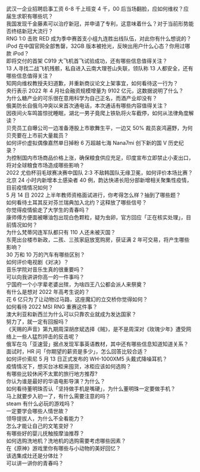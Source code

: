 武汉一企业招聘启事工资 6-8 千上班变 4 千，00 后当场翻脸，应如何维权？应届生求职有哪些坑？  
我国发现千金藤素可以治疗新冠，并申请了专利，这意味着什么？对于当前形势能否终结新冠大流行？  
RNG 1:0 击败 RED 成为季中赛首支小组九连胜出线队伍，对此你有什么想说的？  
iPod 在中国官网全部售罄，32GB 版本被抢光，反映出用户什么心态？你用过哪款 iPod？  
即将交付的首架 C919 大飞机首飞试验成功，还有哪些信息值得关注？  
13 人寻找二战飞机残骸，私自进入云南大理苍山失联，领队称 13 人都安全，还有哪些信息值得关注？  
知网向维权教授夫妇道歉，并重新商议论文上架事宜，如何看待这一行为？  
央行表示 2022 年 4 月社会融资规模增量为 9102 亿元，这数据说明了什么？  
为什么糖产业的可乐很在意用科学为自己正名，而酒产业却没有？  
俄美防长自俄乌冲突以来首次通电话，本次通话有哪些内容值得关注？  
因夜间火车鸣笛惊扰睡眠，湖北一男子竟爬上铁轨将火车截停，如何从法律角度解读？  
贝壳员工自曝公司一边准备港股上市歌舞生平，一边又 50% 裁员哀鸿遍野，为何贝壳要在上市前大量裁员？  
如何评价虚拟偶像嘉然单日掉粉 6 万超越七海 Nana7mi 创下新的国 V 历史纪录？  
为控制国内市场商品价格上涨，确保粮食供应充足，印度宣布立即禁止小麦出口，将对全球粮食市场造成哪些影响？  
2022 尤伯杯羽毛球赛决赛中国队 2:3 不敌韩国队无缘卫冕，如何评价本场比赛？  
北京 24 小时内新增本土感染者 40 例，韵达快递长阳分部新增相关聚集性疫情，目前疫情情况如何？  
5 月 14 日 2022 上半年教师资格面试进行，你考得怎么样？抽到了哪些题？  
如何看待土耳其反对芬兰瑞典加入北约？这释放了哪些信号？  
你觉得疫情偷走了大学生的青春吗？  
康师傅方便面被曝油包出现白色颗粒，疑为虫卵，官方回应「正在核实处理」，目前情况如何？  
为什么梵蒂冈连军队都只有 110 人还未被灭国？  
东莞出台楼市新政，二孩、三孩家庭放宽购房，获证满 2 年可交易，将产生哪些影响？  
30 万和 10 万的汽车有哪些区别？  
如何评价电视剧《对决》？  
音乐学院对音乐生真的很重要吗？  
可以向我讲讲你高一的一件事吗？  
宁国府一个小字辈老婆出殡，为啥四王八公都会派人来祭奠？  
有什么是想对 2022 年高考生说的？  
花 6 亿只为了让动物过马路，这座魔幻的立交桥你觉得如何？  
如何看待 2022 MSI RNG 重赛这件事？  
澳大利亚和新西兰为什么可以只靠农业就成为发达国家？  
努力了，就一定有回报吗？  
《天赐的声音》第九期周深胡彦斌选择《贼》，是不是周深对《玫瑰少年》遭受网络上一些人猛烈抨击的反击呢？  
俄军在乌「亚速营」据点发现军事英语教材，其中还有哪些信息知道知道关系？  
面试时，HR 问「你期望的薪资是多少」，怎么回答比较合适？  
如何评价索尼 5 月 13 日正式发布的 WH-1000XM5 头戴式降噪耳机？  
疫情情况下，想买台冰柜来囤货，冰柜应该如何选购？  
有哪些比较休闲不太累的旅行地方推荐?  
你认为谁是最好的华语电影导演？为什么？  
如何看待董明珠否认「坚持做手机是嘴硬」，为什么董明珠一定要做手机？  
马上就要步入初一了，有什么需要注意的吗？  
steam 有什么必玩的游戏吗？  
一定要学会哪些人情世故？  
领导提拔人，为什么不全看能力？  
怎么才能让自己的文笔变好？  
有哪些好的婴儿抚触按摩油推荐？  
如何选购洗地机？洗地机的选购需要考虑哪些因素？  
在《原神》游戏里你有哪些与小动物的美好回忆？  
该选集成灶还是分体灶？  
可以讲一讲你的青春吗？  

